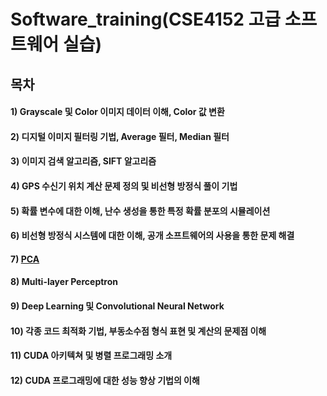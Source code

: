 # Software_training(CSE4152 고급 소프트웨어 실습)

## 목차
#### 1) Grayscale 및 Color 이미지 데이터 이해, Color 값 변환
#### 2) 디지털 이미지 필터링 기법, Average 필터, Median 필터
#### 3) 이미지 검색 알고리즘, SIFT 알고리즘
#### 4) GPS 수신기 위치 계산 문제 정의 및 비선형 방정식 풀이 기법
#### 5) 확률 변수에 대한 이해, 난수 생성을 통한 특정 확률 분포의 시뮬레이션
#### 6) 비선형 방정식 시스템에 대한 이해, 공개 소프트웨어의 사용을 통한 문제 해결
#### 7) [PCA](https://github.com/AlonsoOh/gososil/blob/master/7%EC%A3%BC%EC%B0%A8/Lab7_CSE4152.pdf)
#### 8) Multi-layer Perceptron
#### 9) Deep Learning 및 Convolutional Neural Network
#### 10) 각종 코드 최적화 기법, 부동소수점 형식 표현 및 계산의 문제점 이해
#### 11) CUDA 아키텍쳐 및 병렬 프로그래밍 소개
#### 12) CUDA 프로그래밍에 대한 성능 향상 기법의 이해
